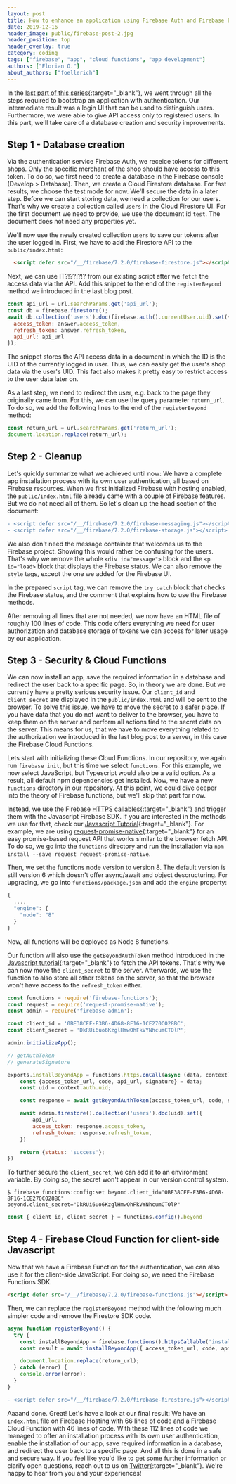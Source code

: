 ```yaml
---
layout: post
title: How to enhance an application using Firebase Auth and Firebase Functions
date: 2019-12-16
header_image: public/firebase-post-2.jpg
header_position: top
header_overlay: true
category: coding
tags: ["firebase", "app", "cloud functions", "app development"]
authors: ["Florian O."]
about_authors: ["foellerich"]
---
```


In the [last part of this series](/blog/coding/how-to-bootstrap-an-application-with-authentication-using-firebase/){:target="_blank"}, we went through all the steps required to bootstrap an application with authentication.
Our intermediate result was a login UI that can be used to distinguish users.
Furthermore, we were able to give API access only to registered users.
In this part, we'll take care of a database creation and security improvements.

## Step 1 - Database creation

Via the authentication service Firebase Auth, we receice tokens for different shops.
Only the specific merchant of the shop should have access to this token.
To do so, we first need to create a database in the Firebase console (Develop > Database).
Then, we create a Cloud Firestore database.
For fast results, we choose the test mode for now.
We'll secure the data in a later step.
Before we can start storing data, we need a collection for our users.
That's why we create a collection called `users` in the Cloud Firestore UI.
For the first document we need to provide, we use the document id `test`.
The document does not need any properties yet.

We'll now use the newly created collection `users` to save our tokens after the user logged in.
First, we have to add the Firestore API to the `public/index.html`:

```html
  <script defer src="/__/firebase/7.2.0/firebase-firestore.js"></script>
```

Next, we can use IT?!??!?!? from our existing script after we `fetch` the access data via the API.
Add this snippet to the end of the `registerBeyond` method we introduced in the last blog post.

```javascript
const api_url = url.searchParams.get('api_url');
const db = firebase.firestore();
await db.collection('users').doc(firebase.auth().currentUser.uid).set({
  access_token: answer.access_token,
  refresh_token: answer.refresh_token,
  api_url: api_url
});
```

The snippet stores the API access data in a document in which the ID is the UID of the currently logged in user.
Thus, we can easily get the user's shop data via the user's UID.
This fact also makes it pretty easy to restrict access to the user data later on.

As a last step, we need to redirect the user, e.g. back to the page they originally came from.
For this, we can use the query parameter `return_url`.
To do so, we add the following lines to the end of the `registerBeyond` method:

```javascript
const return_url = url.searchParams.get('return_url');
document.location.replace(return_url);
```

## Step 2 - Cleanup

Let's quickly summarize what we achieved until now: We have a complete app installation process with its own user authentication, all based on Firebase resources.
When we first initialized Firebase with hosting enabled, the `public/index.html` file already came with a couple of Firebase features.
But we do not need all of them.
So let's clean up the head section of the document:

```diff
- <script defer src="/__/firebase/7.2.0/firebase-messaging.js"></script>
- <script defer src="/__/firebase/7.2.0/firebase-storage.js"></script>
```

We also don't need the message container that welcomes us to the Firebase project.
Showing this would rather be confusing for the users.
That's why we remove the whole `<div id="message">` block and the `<p id="load>` block that displays the Firebase status.
We can also remove the `style` tags, except the one we added for the Firebase UI.

In the prepared `script` tag, we can remove the `try catch` block that checks the Firebase status, and the comment that explains how to use the Firebase methods.

After removing all lines that are not needed, we now have an HTML file of roughly 100 lines of code.
This code offers everything we need for user authorization and database storage of tokens we can access for later usage by our application.

## Step 3 - Security & Cloud Functions

We can now install an app, save the required information in a database and redirect the user back to a specific page.
So, in theory we are done.
But we currently have a pretty serious security issue.
Our `client_id` and `client_secret` are displayed in the `public/index.html` and will be sent to the browser.
To solve this issue, we have to move the secret to a safer place.
If you have data that you do not want to deliver to the browser, you have to keep them on the server and perform all actions tied to the secret data on the server.
This means for us, that we have to move everything related to the authorization we introduced in the last blog post to a server, in this case the Firebase Cloud Functions.

Lets start with initializing these Cloud Functions.
In our repository, we again run `firebase init`, but this time we select `functions`.
For this example, we now select JavaScript, but Typescript would also be a valid option.
As a result, all default npm dependencies get installed.
Now, we have a new `functions` directory in our repository.
At this point, we could dive deeper into the theory of Firebase functions, but we'll skip that part for now.

Instead, we use the Firebase [HTTPS callables](https://firebase.google.com/docs/functions/callable){:target="_blank"} and trigger them with the Javascript Firebase SDK.
If you are interested in the methods we use for that, check our [Javascript Tutorial](http://docs.beyondshop.cloud/#_tutorial_javascript){:target="_blank"}.
For example, we are using [request-promise-native](https://github.com/request/request-promise-native){:target="_blank"} for an easy promise-based request API that works similar to the browser fetch API.
To do so, we go into the `functions` directory and run the installation via `npm install --save request request-promise-native`.

Then, we set the functions node version to version 8.
The default version is still version 6 which doesn't offer async/await and object descructuring.
For upgrading, we go into `functions/package.json` and add the `engine` property:

```javascript
{
  ...,
  "engine": {
    "node": "8"
  }
}
```

Now, all functions will be deployed as Node 8 functions.

Our function will also use the `getBeyondAuthToken` method introduced in the [Javascript tutorial](http://docs.beyondshop.cloud/#_tutorial_javascript){:target="_blank"} to fetch the API tokens.
That's why we can now move the `client_secret` to the server.
Afterwards, we use the function to also store all other tokens on the server, so that the browser won't have access to the `refresh_token` either.

```javascript
const functions = require('firebase-functions');
const request = require('request-promise-native');
const admin = require('firebase-admin');

const client_id = '0BE38CFF-F3B6-4D68-8F16-1CE270C028BC';
const client_secret = 'DkRUi6uo6KzglHmwOhFkVYNhcumCTOlP';

admin.initializeApp();

// getAuthToken
// generateSignature

exports.installBeyondApp = functions.https.onCall(async (data, context) => {
    const {access_token_url, code, api_url, signature} = data;
    const uid = context.auth.uid;

    const response = await getBeyondAuthToken(access_token_url, code, signature, client_id, client_secret);

    await admin.firestore().collection('users').doc(uid).set({
        api_url,
        access_token: response.access_token,
        refresh_token: response.refresh_token,
    })

    return {status: 'success'};
})
```

To further secure the `client_secret`, we can add it to an environment variable.
By doing so, the secret won't appear in our version control system.

```
$ firebase functions:config:set beyond.client_id="0BE38CFF-F3B6-4D68-8F16-1CE270C028BC" beyond.client_secret="DkRUi6uo6KzglHmwOhFkVYNhcumCTOlP"
```

```javascript
const { client_id, client_secret } = functions.config().beyond
```

## Step 4 - Firebase Cloud Function for client-side Javascript

Now that we have a Firebase Function for the authentication, we can also use it for the client-side JavaScript.
For doing so, we need the Firebase Functions SDK.

```html
<script defer src="/__/firebase/7.2.0/firebase-functions.js"></script>
```

Then, we can replace the `registerBeyond` method with the following much simpler code and remove the Firestore SDK code.

```javascript
async function registerBeyond() {
  try {
    const installBeyondApp = firebase.functions().httpsCallable('installBeyondApp');
    const result = await installBeyondApp({ access_token_url, code, api_url });

    document.location.replace(return_url);
  } catch (error) {
    console.error(error);
  }
}
```

```diff
- <script defer src="/__/firebase/7.2.0/firebase-firestore.js"></script>
```

Aaaand done.
Great!
Let's have a look at our final result: We have an `index.html` file on Firebase Hosting with 66 lines of code and a Firebase Cloud Function with 46 lines of code.
With these 112 lines of code we managed to offer an installation process with its own user authentication, enable the installation of our app, save required information in a database, and redirect the user back to a specific page.
And all this is done in a safe and secure way.
If you feel like you'd like to get some further information or clarify open questions, reach out to us on [Twitter](https://twitter.com/epagesdevs){:target="_blank"}.
We're happy to hear from you and your experiences!